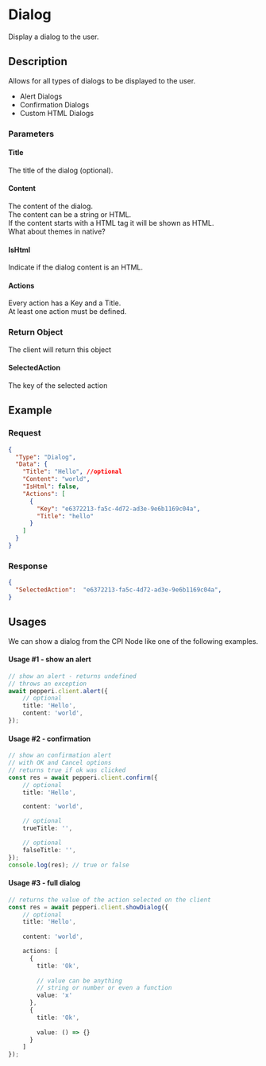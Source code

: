 # Dialog
Display a dialog to the user.

## Description
Allows for all types of dialogs to be displayed to the user.

* Alert Dialogs
* Confirmation Dialogs
* Custom HTML Dialogs

### Parameters 

#### Title
The title of the dialog (optional). 
#### Content
The content of the dialog. \
The content can be a string or HTML. \
If the content starts with a HTML tag it will be shown as HTML.\
What about themes in native?
#### IsHtml
Indicate if the dialog content is an HTML. 
#### Actions
Every action has a Key and a Title.\
At least one action must be defined.

### Return Object
The client will return this object

#### SelectedAction
The key of the selected action

## Example

### Request
```json
{
  "Type": "Dialog",
  "Data": {
    "Title": "Hello", //optional
    "Content": "world",
    "IsHtml": false,
    "Actions": [
      {
        "Key": "e6372213-fa5c-4d72-ad3e-9e6b1169c04a",
        "Title": "hello"
      }
    ]
  }
}
```

### Response
```json
{
  "SelectedAction":  "e6372213-fa5c-4d72-ad3e-9e6b1169c04a",
}
```

## Usages
We can show a dialog from the CPI Node like one of the following examples.

#### Usage #1 - show an alert
```typescript
// show an alert - returns undefined
// throws an exception
await pepperi.client.alert({
    // optional
    title: 'Hello',
    content: 'world',
});
```

#### Usage #2 - confirmation
```typescript
// show an confirmation alert
// with OK and Cancel options
// returns true if ok was clicked
const res = await pepperi.client.confirm({
    // optional
    title: 'Hello',

    content: 'world',

    // optional
    trueTitle: '',

    // optional
    falseTitle: '',
});
console.log(res); // true or false
```

#### Usage #3 - full dialog
```typescript
// returns the value of the action selected on the client
const res = await pepperi.client.showDialog({
    // optional
    title: 'Hello',
    
    content: 'world',

    actions: [
      {
        title: 'Ok',
        
        // value can be anything
        // string or number or even a function
        value: 'x'
      },
      {
        title: 'Ok',
        
        value: () => {}
      }
    ]
});
```
